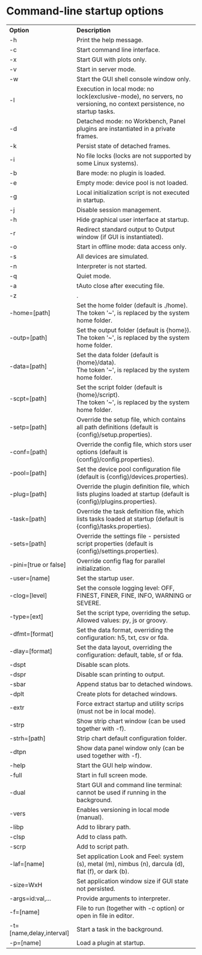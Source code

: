 # Command-line startup options

<table>
  <tr>
    <th align="left">Option</th>
    <th align="left">Description</th>
  </tr>
  <tr>
    <td>-h</td>
    <td>Print the help message.</td>
  </tr>
  <tr>
    <td>-c</td>
    <td>Start command line interface.</td>
  </tr>
  <tr>
    <td>-x</td>
    <td>Start GUI with plots only.</td>
  </tr>
  <tr>
    <td>-v</td>
    <td>Start in server mode.</td>
  </tr>
  <tr>
    <td>-w</td>
    <td>Start the GUI shell console window only.</td>
  </tr>
  <tr>
    <td>-l</td>
    <td>Execution in local mode: no lock(exclusive-mode), no servers, no versioning, no context persistence, no startup tasks.</td>
  </tr>
  <tr>
    <td>-d</td>
    <td>Detached mode: no Workbench, Panel plugins are instantiated in a private frames.</td>
  </tr>
  <tr>
    <td>-k</td>
    <td>Persist state of  detached frames.</td>
  </tr>
  <tr>
    <td>-i</td>
    <td>No file locks (locks are not supported by some Linux systems).</td>
  </tr>
  <tr>
    <td>-b</td>
    <td>Bare mode: no plugin is loaded.</td>
  </tr>
  <tr>
    <td>-e</td>
    <td>Empty mode: device pool is not loaded.</td>
  </tr>
  <tr>
    <td>-g</td>
    <td>Local initialization script is not executed in startup.</td>
  </tr>
  <tr>
    <td>-j</td>
    <td>Disable session management.</td>
  </tr>
  <tr>
    <td>-h</td>
    <td>Hide graphical user interface at startup.</td>
  </tr>
  <tr>
    <td>-r</td>
    <td>Redirect standard output to Output window (if GUI is instantiated).</td>
  </tr>
  <tr>
    <td>-o</td>
    <td>Start in offline mode: data access only.</td>
  </tr>
  <tr>
    <td>-s</td>
    <td>All devices are simulated.</td>
  </tr>
  <tr>
    <td>-n</td>
    <td>Interpreter is not started.</td>
  </tr>
  <tr>
    <td>-q</td>
    <td>Quiet mode.</td>
  </tr>
  <tr>
    <td>-a</td>
    <td>tAuto close after executing file.</td>
  </tr>
  <tr>
    <td>-z</td>
    <td>.</td>
  </tr>
  <tr>
    <td>-home=[path]</td>
    <td>Set the home folder (default is ./home).<br>The token '~', is replaced by the system home folder.</td>
  </tr>
  <tr>
    <td>-outp=[path]</td>
    <td>Set the output folder (default is {home}).<br>The token '~', is replaced by the system home folder.</td>
  </tr>
  <tr>
    <td>-data=[path]</td>
    <td>Set the data folder (default is {home}/data).<br>The token '~', is replaced by the system home folder.</td>
  </tr>
  <tr>
    <td>-scpt=[path]</td>
    <td>Set the script folder (default is {home}/script).<br>The token '~', is replaced by the system home folder.</td>
  </tr>
  <tr>
    <td>-setp=[path]</td>
    <td>Override the setup file, which contains all path definitions (default is {config}/setup.properties).</td>
  </tr>
  <tr>
    <td>-conf=[path]</td>
    <td>Override the config file, which stors user options (default is {config}/config.properties).</td>
  </tr>
  <tr>
    <td>-pool=[path]</td>
    <td>Set the device pool configuration file (default is {config}/devices.properties).</td>
  </tr>
  <tr>
    <td>-plug=[path]</td>
    <td>Override the plugin definition file, which lists plugins loaded at startup (default is {config}/plugins.properties).</td>
  </tr>
  <tr>
    <td>-task=[path]</td>
    <td>Override the task definition file,  which lists tasks loaded at startup (default is {config}/tasks.properties).</td>
  </tr>
  <tr>
    <td>-sets=[path]</td>
    <td>Override the settings file - persisted script properties (default is {config}/settings.properties).</td>
  </tr>
  <tr>
    <td>-pini=[true or false]</td>
    <td>Override config flag for parallel initialization.</td>
  </tr>
  <tr>
    <td>-user=[name]</td>
    <td>Set the startup user.</td>
  </tr>
  <tr>
    <td>-clog=[level]</td>
    <td>Set the console logging level: OFF, FINEST, FINER, FINE, INFO, WARNING or SEVERE.</td>
  </tr>
  <tr>
    <td>-type=[ext]</td>
    <td>Set the script type, overriding the setup. Allowed values:  py, js or groovy.</td>
  </tr>
  <tr>
    <td>-dfmt=[format]</td>
    <td>Set the data format, overriding the configuration: h5, txt, csv or fda.</td>
  </tr>
  <tr>
    <td>-dlay=[format]</td>
    <td>Set the data layout, overriding the configuration: default, table, sf or fda.</td>
  </tr>
  <tr>
    <td>-dspt</td>
    <td>Disable scan plots.</td>
  </tr>
  <tr>
    <td>-dspr</td>
    <td>Disable scan printing to output.</td>
  </tr>
  <tr>
    <td>-sbar</td>
    <td>Append status bar to detached windows.</td>
  </tr>
  <tr>
    <td>-dplt</td>
    <td>Create plots for detached windows.</td>
  </tr>
  <tr>
    <td>-extr</td>
    <td>Force extract startup and utility scrips (must not be in local mode).</td>
  </tr>    
  <tr>
    <td>-strp</td>
    <td>Show strip chart window (can be used together with -f).</td>
  </tr>
  <tr>
    <td>-strh=[path]</td>
    <td>Strip chart default configuration folder.</td>
  </tr>
  <tr>
    <td>-dtpn</td>
    <td>Show data panel window only (can be used together with -f).</td>
  </tr>
  <tr>
    <td>-help</td>
    <td>Start the GUI help window.</td>
  </tr>
  <tr>
    <td>-full</td>
    <td>Start in full screen mode.</td>
  </tr>
  <tr>
    <td>-dual</td>
    <td>Start GUI and command line terminal: cannot be used if running in the background.</td>
  </tr>
  <tr>
    <td>-vers</td>
    <td>Enables versioning in local mode (manual).</td>
  </tr>
  <tr>
    <td>-libp</td>
    <td>Add to library path.</td>
  </tr>
  <tr>
    <td>-clsp</td>
    <td>Add to class path.</td>
  </tr>
  <tr>
    <td>-scrp</td>
    <td>Add to script path.</td>
  </tr>
  <tr>
    <td>-laf=[name]</td>
    <td>Set application Look and Feel: system (s), metal (m), nimbus (n), darcula (d), 
        flat (f), or dark (b).</td>
  </tr>
    <td>-size=WxH</td>
    <td>Set application window size if GUI state not persisted.</td>
  </tr>
  <tr>
    <td>-args=id:val,...</td>
    <td>Provide arguments to interpreter.</td>
  </tr>
  <tr>
    <td>-f=[name]</td>
    <td>File to run (together with -c option) or open in file in editor.</td>
  </tr>
  <tr>
    <td>-t=[name,delay,interval]</td>
    <td>Start a task in the background.</td>
  </tr>
  <tr>
    <td>-p=[name]</td>
    <td>Load a plugin at startup.</td>
  </tr>
</table>

<!--
TODO: txtmark is not rendering tables:
| Option   | Description |
| ---------|-------------|    
| -help    | Print help message |
| -c       | Start command line interface only (no GUI) |
| -t       | Start GUI and command line terminal: cannot be used if running in the background |
| -w       | Start the GUI shell console window only |
| -l       | Execution in local mode (no exclusive-mode, no servers, no versioning, no context persistence) |
| -b       | Execution in bare mode (no plugin is loaded) |
| -h       | Hide graphical user interface at startup |
| -r       | Redirect standard output to Output window (if GUI is instantiated) |
| -o       | Start in offline mode: no devices configuration and data access only |
| -s       | All devices are simulated |
| -home=<> | Set the home folder (default is ./home |
| -outp=<> | Set the output folder (default is {home} |
| -user=<> | Set the startup user |
| -type=<> |Set the script type, overriding the setup |
| -mlaf    | Use Metal look and feel (cross platform) |
| -slaf    | Use System look and feel (or Metal if no System look and feel is found) |
| -nlaf    | Use Nimbus look and feel (cross platform) |
| -dlaf    | Use a dark variation of the Nimbus look and feel |
| -f=<...> | Runs a file instead of entering interactive shell (together with -c option) |
| -p=<...> | Loads a given plugin at startup |

-->
